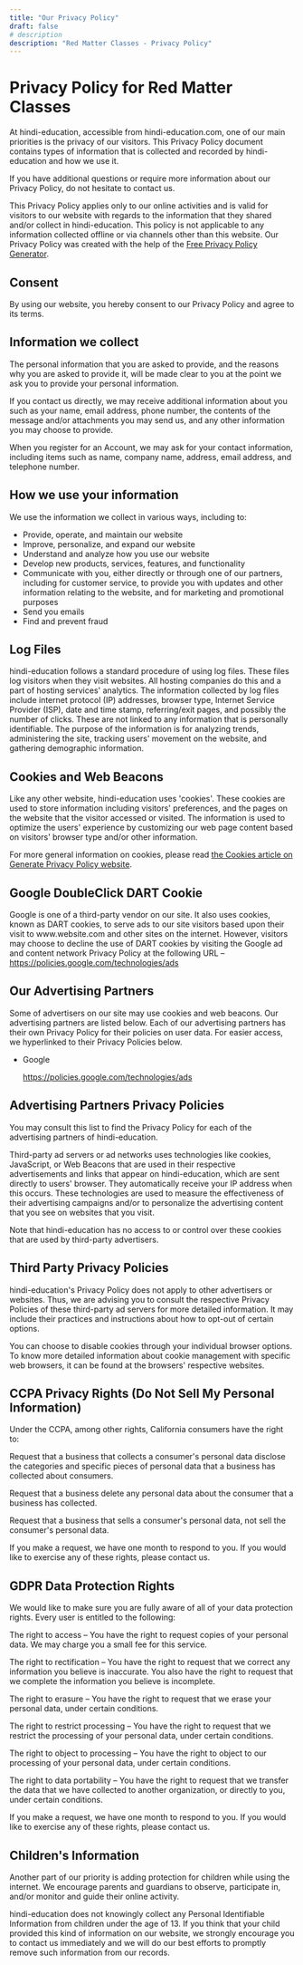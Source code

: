 ```yaml
---
title: "Our Privacy Policy"
draft: false
# description
description: "Red Matter Classes - Privacy Policy"
---
```


<h1>Privacy Policy for Red Matter Classes</h1>

<p>At hindi-education, accessible from hindi-education.com, one of our main priorities is the privacy of our visitors. This Privacy Policy document contains types of information that is collected and recorded by hindi-education and how we use it.</p>

<p>If you have additional questions or require more information about our Privacy Policy, do not hesitate to contact us.</p>

<p>This Privacy Policy applies only to our online activities and is valid for visitors to our website with regards to the information that they shared and/or collect in hindi-education. This policy is not applicable to any information collected offline or via channels other than this website. Our Privacy Policy was created with the help of the <a href="https://www.privacypolicygenerator.info">Free Privacy Policy Generator</a>.</p>

<h2>Consent</h2>

<p>By using our website, you hereby consent to our Privacy Policy and agree to its terms.</p>

<h2>Information we collect</h2>

<p>The personal information that you are asked to provide, and the reasons why you are asked to provide it, will be made clear to you at the point we ask you to provide your personal information.</p>
<p>If you contact us directly, we may receive additional information about you such as your name, email address, phone number, the contents of the message and/or attachments you may send us, and any other information you may choose to provide.</p>
<p>When you register for an Account, we may ask for your contact information, including items such as name, company name, address, email address, and telephone number.</p>

<h2>How we use your information</h2>

<p>We use the information we collect in various ways, including to:</p>

<ul>
<li>Provide, operate, and maintain our website</li>
<li>Improve, personalize, and expand our website</li>
<li>Understand and analyze how you use our website</li>
<li>Develop new products, services, features, and functionality</li>
<li>Communicate with you, either directly or through one of our partners, including for customer service, to provide you with updates and other information relating to the website, and for marketing and promotional purposes</li>
<li>Send you emails</li>
<li>Find and prevent fraud</li>
</ul>

<h2>Log Files</h2>

<p>hindi-education follows a standard procedure of using log files. These files log visitors when they visit websites. All hosting companies do this and a part of hosting services' analytics. The information collected by log files include internet protocol (IP) addresses, browser type, Internet Service Provider (ISP), date and time stamp, referring/exit pages, and possibly the number of clicks. These are not linked to any information that is personally identifiable. The purpose of the information is for analyzing trends, administering the site, tracking users' movement on the website, and gathering demographic information.</p>

<h2>Cookies and Web Beacons</h2>

<p>Like any other website, hindi-education uses 'cookies'. These cookies are used to store information including visitors' preferences, and the pages on the website that the visitor accessed or visited. The information is used to optimize the users' experience by customizing our web page content based on visitors' browser type and/or other information.</p>

<p>For more general information on cookies, please read <a href="https://www.generateprivacypolicy.com/#cookies">the Cookies article on Generate Privacy Policy website</a>.</p>

<h2>Google DoubleClick DART Cookie</h2>

<p>Google is one of a third-party vendor on our site. It also uses cookies, known as DART cookies, to serve ads to our site visitors based upon their visit to www.website.com and other sites on the internet. However, visitors may choose to decline the use of DART cookies by visiting the Google ad and content network Privacy Policy at the following URL – <a href="https://policies.google.com/technologies/ads">https://policies.google.com/technologies/ads</a></p>

<h2>Our Advertising Partners</h2>

<p>Some of advertisers on our site may use cookies and web beacons. Our advertising partners are listed below. Each of our advertising partners has their own Privacy Policy for their policies on user data. For easier access, we hyperlinked to their Privacy Policies below.</p>

<ul>
    <li>
        <p>Google</p>
        <p><a href="https://policies.google.com/technologies/ads">https://policies.google.com/technologies/ads</a></p>
    </li>
</ul>

<h2>Advertising Partners Privacy Policies</h2>

<P>You may consult this list to find the Privacy Policy for each of the advertising partners of hindi-education.</p>

<p>Third-party ad servers or ad networks uses technologies like cookies, JavaScript, or Web Beacons that are used in their respective advertisements and links that appear on hindi-education, which are sent directly to users' browser. They automatically receive your IP address when this occurs. These technologies are used to measure the effectiveness of their advertising campaigns and/or to personalize the advertising content that you see on websites that you visit.</p>

<p>Note that hindi-education has no access to or control over these cookies that are used by third-party advertisers.</p>

<h2>Third Party Privacy Policies</h2>

<p>hindi-education's Privacy Policy does not apply to other advertisers or websites. Thus, we are advising you to consult the respective Privacy Policies of these third-party ad servers for more detailed information. It may include their practices and instructions about how to opt-out of certain options. </p>

<p>You can choose to disable cookies through your individual browser options. To know more detailed information about cookie management with specific web browsers, it can be found at the browsers' respective websites.</p>

<h2>CCPA Privacy Rights (Do Not Sell My Personal Information)</h2>

<p>Under the CCPA, among other rights, California consumers have the right to:</p>
<p>Request that a business that collects a consumer's personal data disclose the categories and specific pieces of personal data that a business has collected about consumers.</p>
<p>Request that a business delete any personal data about the consumer that a business has collected.</p>
<p>Request that a business that sells a consumer's personal data, not sell the consumer's personal data.</p>
<p>If you make a request, we have one month to respond to you. If you would like to exercise any of these rights, please contact us.</p>

<h2>GDPR Data Protection Rights</h2>

<p>We would like to make sure you are fully aware of all of your data protection rights. Every user is entitled to the following:</p>
<p>The right to access – You have the right to request copies of your personal data. We may charge you a small fee for this service.</p>
<p>The right to rectification – You have the right to request that we correct any information you believe is inaccurate. You also have the right to request that we complete the information you believe is incomplete.</p>
<p>The right to erasure – You have the right to request that we erase your personal data, under certain conditions.</p>
<p>The right to restrict processing – You have the right to request that we restrict the processing of your personal data, under certain conditions.</p>
<p>The right to object to processing – You have the right to object to our processing of your personal data, under certain conditions.</p>
<p>The right to data portability – You have the right to request that we transfer the data that we have collected to another organization, or directly to you, under certain conditions.</p>
<p>If you make a request, we have one month to respond to you. If you would like to exercise any of these rights, please contact us.</p>

<h2>Children's Information</h2>

<p>Another part of our priority is adding protection for children while using the internet. We encourage parents and guardians to observe, participate in, and/or monitor and guide their online activity.</p>

<p>hindi-education does not knowingly collect any Personal Identifiable Information from children under the age of 13. If you think that your child provided this kind of information on our website, we strongly encourage you to contact us immediately and we will do our best efforts to promptly remove such information from our records.</p>
